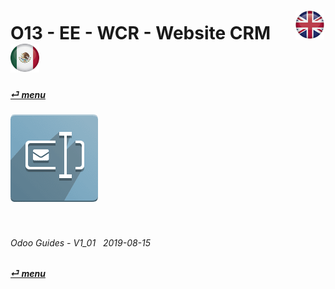 # O13 - EE - WCR - Website CRM &nbsp;&nbsp;&nbsp;&nbsp; [![en-uk](/doc/img/flg/en-uk-flg-btn-sml.png)](/en-uk/o13/ee/wcr/en-uk-o13-ee-wcr-guides.md) [ ![es-mx](/doc/img/flg/es-mx-flg-btn-sml.png)](/es-mx/o13/ee/wcr/es-mx-o13-ee-wcr-guides.md)
#### [_&#x23CE; menu_](/en-uk/o13/ee/en-uk-o13-ee-guides-menu.md "Regresar al menú de EE")  
### ![wcr](/doc/img/app/big/wcr.png)
[ⱽ¹²³⁴⁵⁶⁷⁸⁹⁰⁻]: # (ⱽ¹²³⁴⁵⁶⁷⁸⁹⁰⁻)

<br>

###### Odoo Guides - V1_01 &nbsp; 2019-08-15  
**[_&#x23CE; menu_](/en-uk/o13/ee/en-uk-o13-ee-guides-menu.md)**  
